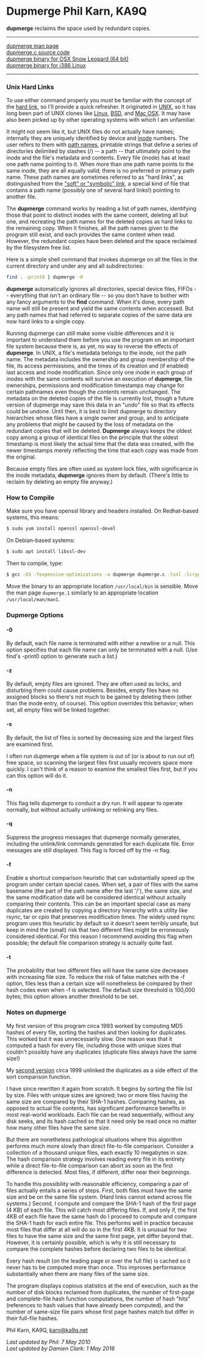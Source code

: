 Dupmerge 
Phil Karn, KA9Q
===================

**dupmerge** reclaims the space used by redundant copies.

* * * * *

[dupmerge man page](http://www.ka9q.net/code/dupmerge/dupmerge.1)<br/>
 [dupmerge.c source code](http://www.ka9q.net/code/dupmerge/dupmerge.c)<br/>
 [dupmerge binary for OSX Snow Leopard (64 bit)](http://www.ka9q.net/code/dupmerge/dupmerge-osx)<br/>
 [dupmerge binary for i386 Linux](http://www.ka9q.net/code/dupmerge/dupmerge-linux-i386)

* * * * *

### Unix Hard Links

To use either command properly you *must* be familiar with the concept of the [hard link](http://en.wikipedia.org/wiki/Hard_link), so I'll provide a quick refresher. It originated in [UNIX](http://en.wikipedia.org/wiki/UNIX), so it has long been part of UNIX clones like [Linux](http://en.wikipedia.org/wiki/Linux), [BSD](http://en.wikipedia.org/wiki/BSD), and [Mac OSX](http://en.wikipedia.org/wiki/Mac%20OSX). It may have also been picked up by other operating systems with which I am unfamiliar.

It might not seem like it, but UNIX files do not actually have names; internally they are uniquely identified by device and [inode](http://en.wikipedia.org/wiki/inode) numbers. The user refers to them with [path names](http://en.wikipedia.org/wiki/Path%20%28computing%29), printable strings that define a series of directories delimited by slashes (/) -- a path -- that ultimately point to the inode and the file's metadata and contents. Every file (inode) has at least one path name pointing to it. When more than one path name points to the same inode, they are all equally valid; there is no preferred or primary path name. These path names are sometimes referred to as "hard links", as distinguished from the ["soft" or "symbolic" link](http://en.wikipedia.org/wiki/Symbolic%20link), a special kind of file that contains a path name (possibly one of several hard links!) pointing to another file.

The **dupmerge** command works by reading a list of path names, identifying those that point to distinct inodes with the same content, deleting all but one, and recreating the path names for the deleted copies as hard links to the remaining copy. When it finishes, all the path names given to the program still exist, and each provides the same content when read. However, the redundant copies have been deleted and the space reclaimed by the filesystem free list.

Here is a simple shell command that invokes dupmerge on all the files in the current directory and under any and all subdirectories:

```bash
find . -print0 | dupmerge -0
```

**dupmerge** automatically ignores all directories, special device files, FIFOs -- everything that isn't an ordinary file -- so you don't have to bother with any fancy arguments to the **find** command. When it's done, every path name will still be present and yield the same contents when accessed. But any path names that had referred to separate copies of the same data are now hard links to a single copy.

Running dupmerge can still make some visible differences and it is important to understand them before you use the program on an important file system because there is, as yet, no way to reverse the effects of **dupmerge**. In UNIX, a file's metadata belongs to the inode, not the path name. The metadata includes the ownership and group membership of the file, its access permissions, and the times of its creation and (if enabled) last access and inode modification. Since only one inode in each group of inodes with the same contents will survive an execution of **dupmerge**, file ownerships, permissions and modification timestamps may change for certain pathnames even though the *contents* remain unchanged. The metadata on the deleted copies of the file is currently lost, though a future version of dupmerge may save this data in an "undo" file so that its effects could be undone. Until then, it is best to limit dupmerge to directory hierarchies whose files have a single owner and group, and to anticipate any problems that might be caused by the loss of metadata on the redundant copies that will be deleted. **Dupmerge** always keeps the oldest copy among a group of identical files on the principle that the oldest timestamp is most likely the actual time that the data was created, with the newer timestamps merely reflecting the time that each copy was made from the original.

Because empty files are often used as system lock files, with significance in the inode metadata, **dupmerge** ignores them by default. (There's little to reclaim by deleting an empty file anyway.)

### How to Compile
Make sure you have openssl library and headers installed.  On Redhat-based systems, this means:

```bash
$ sudo yum install openssl openssl-devel
```

On Debian-based systems:

```bash
$ sudo apt install libssl-dev
```

Then to compile, type:

```bash
$ gcc -O3 -fexpensive-optimizations -o dupmerge dupmerge.c -lssl -lcrypto
```

Move the binary to an appropriate location ```/usr/local/bin``` is sensible.
Move the man page ```dupmerge.1``` similarly to an appropriate location ```/usr/local/man/man1```.

### Dupmerge Options

#### -0

By default, each file name is terminated with either a newline or a null. This option specifies that each file name can only be terminated with a null. (Use find's -print0 option to generate such a list.)

#### -z

By default, empty files are ignored. They are often used as locks, and disturbing them could cause problems. Besides, empty files have no assigned blocks so there's not much to be gained by deleting them (other than the inode entry, of course). This option overrides this behavior; when set, all empty files will be linked together.

#### -s

By default, the list of files is sorted by decreasing size and the largest files are examined first.

I often run dupmerge when a file system is out of (or is about to run out of) free space, so scanning the largest files first usually recovers space more quickly. I can't think of a reason to examine the smallest files first, but if you can this option will do it.

#### -n

This flag tells dupmerge to conduct a dry run. It will appear to operate normally, but without actually unlinking or relinking any files.

#### -q

Suppress the progress messages that dupmerge normally generates, including the unlink/link commands generated for each duplicate file. Error messages are still displayed. This flag is forced off by the -n flag.

#### -f

Enable a shortcut comparison heuristic that can substantially speed up the program under certain special cases. When set, a pair of files with the same basename (the part of the path name after the last '/'), the same size, and the same modification date will be considered identical without actually comparing their contents. This can be an important special case as many duplicates are created by copying a directory hierarchy with a utility like rsync, tar or cpio that preserves modification times. The widely used rsync program uses this heuristic by default so it doesn't seem terribly unsafe, but keep in mind the (small) risk that two different files might be erroneously considered identical. For this reason I recommend avoiding this flag when possible; the default file comparison strategy is actually quite fast.

#### -t

The probability that two different files will have the same size decreases with increasing file size. To reduce the risk of false matches with the -f option, files less than a certain size will nonetheless be compared by their hash codes even when -f is selected. The default size threshold is 100,000 bytes; this option allows another threshold to be set.

### Notes on dupmerge

My first version of this program circa 1993 worked by computing MD5 hashes of every file, sorting the hashes and then looking for duplicates. This worked but it was unnecessarily slow. One reason was that it computed a hash for every file, including those with unique sizes that couldn't possibly have any duplicates (duplicate files always have the same size!)

My [second version](http://www.ka9q.net/code/dupmerge/dupmerge2.c) circa 1999 unlinked the duplicates as a side effect of the sort comparison function.

I have since rewritten it again from scratch. It begins by sorting the file list by size. Files with unique sizes are ignored; two or more files having the same size are compared by their SHA-1 hashes. Comparing hashes, as opposed to actual file contents, has significant performance benefits in most real-world workloads. Each file can be read sequentially, without any disk seeks, and its hash cached so that it need only be read once no matter how many other files have the same size.

But there are nonetheless pathological situations where this algorithm performs much more slowly than direct file-to-file comparison. Consider a collection of a thousand unique files, each exactly 10 megabytes in size. The hash comparison strategy involves reading every file in its entirety while a direct file-to-file comparison can abort as soon as the first difference is detected. Most files, if different, differ near their beginnings.

To handle this possibility with reasonable efficiency, comparing a pair of files actually entails a series of steps. First, both files must have the same size and be on the same file system. (Hard links cannot extend across file systems.) Second, I compute and compare the SHA-1 hash of the first page (4 KB) of each file. This will catch most differing files. If, and only if, the first 4KB of each file have the same hash do I proceed to compute and compare the SHA-1 hash for each entire file. This performs well in practice because most files that differ at all will do so in the first 4KB. It is unusual for two files to have the same size and the same first page, yet differ beyond that. However, it is certainly possible, which is why it is still necessary to compare the complete hashes before declaring two files to be identical.

Every hash result (on the leading page or over the full file) is cached so it never has to be computed more than once. This improves performance substantially when there are many files of the same size.

The program displays copious statistics at the end of execution, such as the number of disk blocks reclaimed from duplicates, the number of first-page and complete-file hash function computations, the number of hash "hits" (references to hash values that have already been computed), and the number of same-size file pairs whose first page hashes match but differ in their full-file hashes.


Phil Karn, KA9Q, karn@ka9q.net

*Last updated by Phil: 7 May 2010*<br/>
*Last updated by Damien Clark: 1 May 2016*
